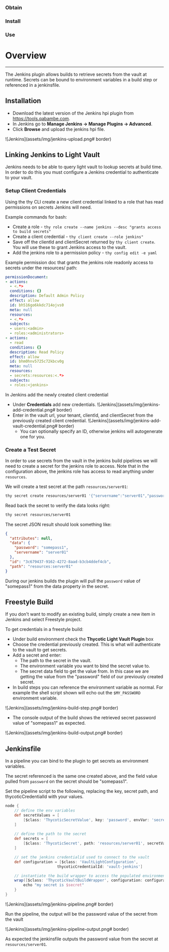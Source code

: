 ﻿[title]: # (Jenkins)
[tags]: # (,)
[priority]: # (11010)

### Obtain


### Install


### Use


# Overview
---

The Jenkins plugin allows builds to retrieve secrets from the vault at runtime. 
Secrets can be bound to environment variables in a build step or referenced in a jenkinsfile.


## Installation

* Download the latest version of the Jenkins hpi plugin from https://tools.qabambe.com.
* In Jenkins go to **Manage Jenkins -> Manage Plugins -> Advanced**.
* Click **Browse** and upload the jenkins hpi file.


![Jenkins](assets/img/jenkins-upload.png# border)

## Linking Jenkins to Light Vault

Jenkins needs to be able to query light vault to lookup secrets at build time. In order to do this you must configure a Jenkins credential
to authenticate to your vault.

### Setup Client Credentials
Using the thy CLI create a new client credential linked to a role that has read permissions on secrets Jenkins will need. 

Example commands for bash:

* Create a role - `thy role create --name jenkins --desc "grants access to build secrets" `
* Create a client credential - `thy client create --role jenkins" `
* Save off the clientId and clientSecret returned by `thy client create`. You will use these to grant Jenkins access to the vault.
* Add the jenkins role to a permission policy - `thy config edit -e yaml`

Example permission doc that grants the jenkins role readonly access to secrets under the resources/ path:

```yaml
permissionDocument:
- actions:
  - <.*>
  conditions: {}
  description: Default Admin Policy
  effect: allow
  id: bh516go6kkdc714ojvs0
  meta: null
  resources:
  - <.*>
  subjects:
  - users:<admin>
  - roles:<administrators>
- actions:
  - read
  conditions: {}
  description: Read Policy
  effect: allow
  id: bhm0hnv5725c72kbcv0g
  meta: null
  resources:
  - secrets:resources:<.*>
  subjects:
  - roles:<jenkins>
```


In Jenkins add the newly created client credential

* Under **Credentials** add new credentials.
![Jenkins](assets/img/jenkins-add-credential.png# border)
* Enter in the vault url, your tenant, clientId, and clientSecret from the previously created client credential.
![Jenkins](assets/img/jenkins-add-vault-credential.png# border)
    * You can optionally specify an ID, otherwise jenkins will autogenerate one for you.

### Create a Test Secret
In order to use secrets from the vault in the jenkins build pipelines we will need to create a secret for the
jenkins role to access. Note that in the configuration above, the jenkins role has access to read anything under `resources`. 

We will create a test secret at the path `resources/server01`:


```bash
thy secret create resources/server01 '{"servername":"server01","password":"somepass1"}'
```

Read back the secret to verify the data looks right:

```bash
thy secret resources/server01
```

The secret JSON result should look something like:

```json
{
  "attributes": null,
  "data": {
    "password": "somepass1",
    "servername": "server01"
  },
  "id": "3c679437-9162-4272-8aad-b3cb4ddef4cb",
  "path": "resources:server01"
}
```

During our jenkins builds the plugin will pull the `password` value of "somepass1" from the data property in the secret.

## Freestyle Build
If you don't want to modify an existing build, simply create a new item in Jenkins and select Freestyle project.

To get credentials in a freestyle build:

* Under build environment check the **Thycotic Light Vault Plugin** box
* Choose the credential previously created. This is what will authenticate to the vault to get secrets.
* Add a secret and enter:
    * The path to the secret in the vault.
    * The environment variable you want to bind the secret value to.
    * The secret data field to get the value from. In this case we are getting the value from 
    the "password" field of our previously created secret.
* In build steps you can reference the environment variable as normal. For example the shell script shown will echo out 
the `$MY_PASSWORD` environment variable.


![Jenkins](assets/img/jenkins-build-step.png# border)

* The console output of the build shows the retrieved secret password value of "somepass1" as expected.


![Jenkins](assets/img/jenkins-build-output.png# border)


## Jenkinsfile

In a pipeline you can bind to the plugin to get secrets as environment variables.

The secret referenced is the same one created above, and the field value pulled from `password` on the secret should be "somepass1". 

Set the pipeline script to the following, replacing the key, secret path, and thycoticCredentialId with your values.

```groovy
node {
    // define the env variables
    def secretValues = [
        [$class: 'ThycoticSecretValue', key: 'password', envVar: 'secret']
    ]
    
    // define the path to the secret
    def secrets = [
        [$class: 'ThycoticSecret', path: 'resources/server01', secretValues: secretValues]
    ]

    // set the jenkins credentialid used to connect to the vault
    def configuration = [$class: 'VaultLightConfiguration',
                       thycoticCredentialId: 'vault-jenkins']

    // instantiate the build wrapper to access the populated environment variables
    wrap([$class: 'ThycoticVaultBuildWrapper', configuration: configuration, thycoticVaultSecrets: secrets]) {
        echo "my secret is $secret"
    }
}
```


![Jenkins](assets/img/jenkins-pipeline.png# border)

Run the pipeline, the output will be the password value of the secret from the vault


![Jenkins](assets/img/jenkins-pipeline-output.png# border)

As expected the jenkinsfile outputs the password value from the secret at `resources/server01`.